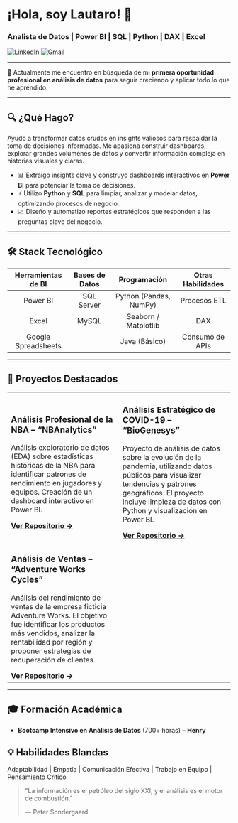 # ¡Hola, soy Lautaro! 👋 
### Analista de Datos | Power BI | SQL | Python | DAX | Excel

<p align="left"> 
  <a href="[URL_DE_TU_LINKEDIN](https://www.linkedin.com/in/lautaro-portillo-7589451a7/)" target="_blank">
    <img src="https://img.shields.io/badge/LinkedIn-0077B5?style=for-the-badge&logo=linkedin&logoColor=white" alt="LinkedIn"/>
  </a>
  <a href="lautaroportillo2115@gmail.com" target="_blank">
    <img src="https://img.shields.io/badge/Gmail-D14836?style=for-the-badge&logo=gmail&logoColor=white" alt="Gmail"/>
  </a>
</p>

---

🚀 Actualmente me encuentro en búsqueda de mi **primera oportunidad profesional en análisis de datos** para seguir creciendo y aplicar todo lo que he aprendido.

---

## 🔍 ¿Qué Hago?
Ayudo a transformar datos crudos en insights valiosos para respaldar la toma de decisiones informadas. Me apasiona construir dashboards, explorar grandes volúmenes de datos y convertir información compleja en historias visuales y claras.

- 📊 Extraigo insights clave y construyo dashboards interactivos en **Power BI** para potenciar la toma de decisiones.
- ⚡ Utilizo **Python** y **SQL** para limpiar, analizar y modelar datos, optimizando procesos de negocio.
- 📈 Diseño y automatizo reportes estratégicos que responden a las preguntas clave del negocio.

---

## 🛠️ Stack Tecnológico

| Herramientas de BI | Bases de Datos | Programación | Otras Habilidades |
| :---: | :---: | :---: | :---: |
| Power BI | SQL Server | Python (Pandas, NumPy) | Procesos ETL |
| Excel | MySQL | Seaborn / Matplotlib | DAX |
| Google Spreadsheets | | Java (Básico) | Consumo de APIs |

---

## 🚀 Proyectos Destacados

<table>
  <tr>
    <td width="50%">
      <h3>Análisis Profesional de la NBA – “NBAnalytics”</h3>
      <p>Análisis exploratorio de datos (EDA) sobre estadísticas históricas de la NBA para identificar patrones de rendimiento en jugadores y equipos. Creación de un dashboard interactivo en Power BI.</p>
      <a href="URL_DEL_PROYECTO_EN_GITHUB" target="_blank"><strong>Ver Repositorio &rarr;</strong></a>
    </td>
    <td width="50%">
      <h3>Análisis Estratégico de COVID-19 – “BioGenesys”</h3>
      <p>Proyecto de análisis de datos sobre la evolución de la pandemia, utilizando datos públicos para visualizar tendencias y patrones geográficos. El proyecto incluye limpieza de datos con Python y visualización en Power BI.</p>
      <a href="URL_DEL_PROYECTO_EN_GITHUB" target="_blank"><strong>Ver Repositorio &rarr;</strong></a>
    </td>
  </tr>
  <tr>
    <td width="50%">
      <h3>Análisis de Ventas – “Adventure Works Cycles”</h3>
      <p>Análisis del rendimiento de ventas de la empresa ficticia Adventure Works. El objetivo fue identificar los productos más vendidos, analizar la rentabilidad por región y proponer estrategias de recuperación de clientes.</p>
      <a href="URL_DEL_PROYECTO_EN_GITHUB" target="_blank"><strong>Ver Repositorio &rarr;</strong></a>
    </td>
    <td width="50%">
      </td>
  </tr>
</table>

---

## 🎓 Formación Académica
- **Bootcamp Intensivo en Análisis de Datos** (700+ horas) – **Henry**

## 💡 Habilidades Blandas
Adaptabilidad | Empatía | Comunicación Efectiva | Trabajo en Equipo | Pensamiento Crítico

> "La información es el petróleo del siglo XXI, y el análisis es el motor de combustión."
>
> — Peter Sondergaard
